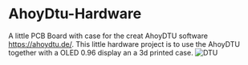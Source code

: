 # AhoyDtu-Hardware
A little PCB Board with case for the creat AhoyDTU software https://ahoydtu.de/.
This little hardware project is to use the AhoyDTU together with a OLED 0.96 display an a 3d printed case.
![DTU](https://github.com/pschneider67/AhoyDtu-Hardware/assets/11297174/e81ad7f6-c63f-4f51-b906-0b648ce4b9e1)
